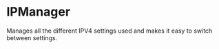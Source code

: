 # IPManager
Manages all the different IPV4 settings used and makes it easy to switch between settings.
